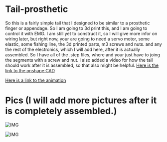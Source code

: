 # Tail-prosthetic
So this is a fairly simple tail that I designed to be similar to a prosthetic finger or appendage. So I am going to 3d print this, and I am going to control it with EMG. I am still yet to construct it, so I will give more infor on wiring later, but right now, your are going to need a servo motor, some elastic, some fishing line, the 3d printed parts, m3 screws and nuts. and any the rest of the electronics, which I will add here, after it is actually assembled. So I have all of the .step files, where and your just have to joing the segments with a screw and nut. I also added a video for how the tail should work after it is assembled, so that also might be helpful.
[Here is the link to the onshape CAD](https://cad.onshape.com/documents/dec3da8aa99dee948a673ff1/w/c506853c159a8a4d125a7a9b/e/5d507da882df1908c42632f9?renderMode=0&uiState=688194ce5ca71d6e4310e94f)

[Here is a link to the animation](https://vimeo.com/1103981345?share=copy)
# Pics (I will add more pictures after it is completely assembled.)

![IMG](https://hc-cdn.hel1.your-objectstorage.com/s/v3/1b2d4788bf472a35342b35c5ab94b46fba59507c_screenshot_2025-07-23_220123.png)

![IMG](https://hc-cdn.hel1.your-objectstorage.com/s/v3/7ec2f4bdf272c0a2409552c1900450264f64bda9_image.png)
